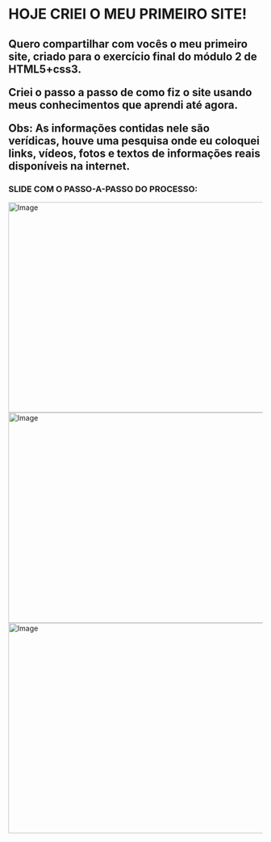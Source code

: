 <style>
h1 {  font weigth: bolder;
   }
</style>
<H1>
  <p>HOJE CRIEI O MEU PRIMEIRO SITE!</p>
</H1>
<h2>
  <p>Quero compartilhar com vocês o meu primeiro site, criado para o exercício final do módulo 2 de HTML5+css3.</p>
<p>Criei o passo a passo de como fiz o site usando meus conhecimentos que aprendi até agora.</p>
<p>Obs: As informações contidas nele são verídicas, houve uma pesquisa onde eu coloquei links, vídeos, fotos e textos de informações reais disponíveis na internet.</p>
</h2>
<h3>SLIDE COM O PASSO-A-PASSO DO PROCESSO:</h3>
<picture>
<img width="751" height="417" alt="Image" src="https://github.com/user-attachments/assets/dd608a47-e49f-4d90-a3ee-c9eda06ba3e3" />
<img width="751" height="417" alt="Image" src="https://github.com/user-attachments/assets/79206f28-71c1-401e-bc01-6310a218eba5" />
<img width="751" height="417" alt="Image" src="https://github.com/user-attachments/assets/c8c88c71-2121-4df2-8f01-e668f50631d5" />
</picture>
